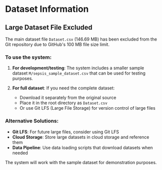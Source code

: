 # Dataset Information

## Large Dataset File Excluded

The main dataset file `Dataset.csv` (146.69 MB) has been excluded from the Git repository due to GitHub's 100 MB file size limit.

### To use the system:

1. **For development/testing**: The system includes a smaller sample dataset `M/sepsis_sample_dataset.csv` that can be used for testing purposes.

2. **For full dataset**: If you need the complete dataset:
   - Download it separately from the original source
   - Place it in the root directory as `Dataset.csv`
   - Or use Git LFS (Large File Storage) for version control of large files

### Alternative Solutions:

- **Git LFS**: For future large files, consider using Git LFS
- **Cloud Storage**: Store large datasets in cloud storage and reference them
- **Data Pipeline**: Use data loading scripts that download datasets when needed

The system will work with the sample dataset for demonstration purposes.